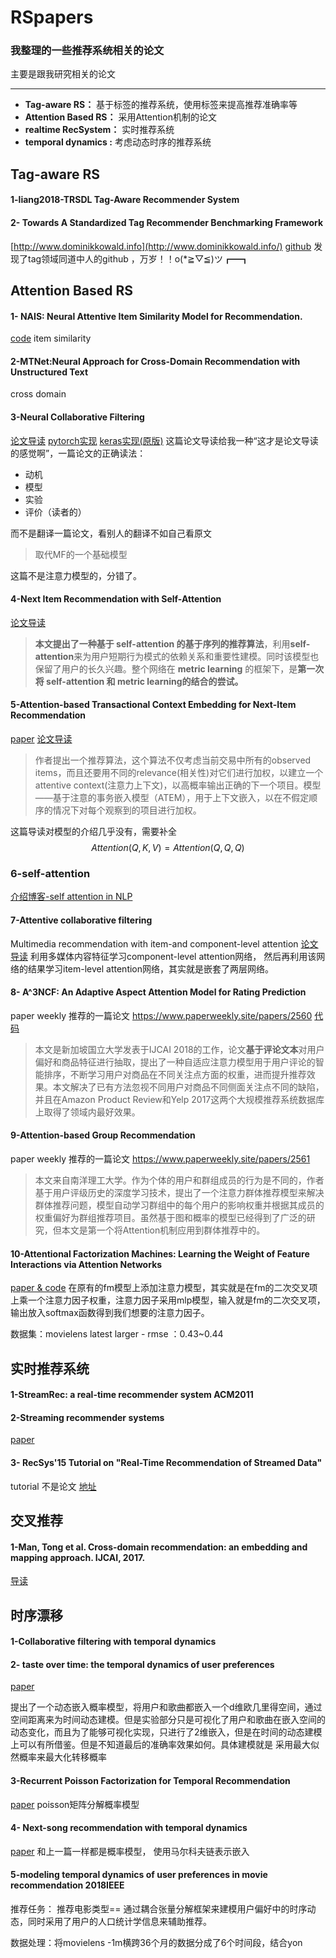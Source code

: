 # RSpapers
### 我整理的一些推荐系统相关的论文

主要是跟我研究相关的论文

---

* **Tag-aware RS：** 基于标签的推荐系统，使用标签来提高推荐准确率等
* **Attention Based RS：** 采用Attention机制的论文
* **realtime RecSystem：**  实时推荐系统
* **temporal dynamics :**  考虑动态时序的推荐系统


## Tag-aware RS
#### 1-liang2018-TRSDL Tag-Aware Recommender System
#### 2- Towards A Standardized Tag Recommender Benchmarking Framework 
[http://www.dominikkowald.info](http://www.dominikkowald.info/)
[github](https://github.com/learning-layers/TagRec)
发现了tag领域同道中人的github ，万岁！！o(*≧▽≦)ツ┏━┓
## Attention Based RS
#### 1-  NAIS: Neural Attentive Item Similarity Model for Recommendation.
[code](https://github.com/AaronHeee/Neural-Attentive-Item-Similarity-Model)
item similarity 
#### 2-MTNet:Neural Approach for Cross-Domain Recommendation with Unstructured Text
cross domain
#### 3-Neural Collaborative Filtering
[论文导读](https://www.paperweekly.site/papers/notes/390)
[pytorch实现](https://towardsdatascience.com/paper-review-neural-collaborative-filtering-explanation-implementation-ea3e031b7f96)
[keras实现(原版)](https://github.com/hexiangnan/neural_collaborative_filtering)
这篇论文导读给我一种“这才是论文导读的感觉啊”，一篇论文的正确读法：
* 动机
* 模型
* 实验
* 评价（读者的）

而不是翻译一篇论文，看别人的翻译不如自己看原文
>取代MF的一个基础模型
>
这篇不是注意力模型的，分错了。
#### 4-Next Item Recommendation with Self-Attention
[论文导读](https://zhuanlan.zhihu.com/p/48069398)
> **本文提出了一种基于 self-attention 的基于序列的推荐算法**，利用**self-attention**来为用户短期行为模式的依赖关系和重要性建模。同时该模型也保留了用户的长久兴趣。整个网络在 **metric learning** 的框架下，是**第一次将 self-attention 和 metric learning的结合的尝试。**
#### 5-**Attention-based Transactional Context Embedding for Next-Item Recommendation**
[paper](http://203.170.84.89/~idawis33/DataScienceLab/publication/AAAI18-Wang.pdf)
[论文导读](https://blog.csdn.net/Zhongsigen/article/details/81704545)
>作者提出一个推荐算法，这个算法不仅考虑当前交易中所有的observed items，而且还要用不同的relevance(相关性)对它们进行加权，以建立一个attentive context(注意力上下文)，以高概率输出正确的下一个项目。模型——基于注意的事务嵌入模型（ATEM），用于上下文嵌入，以在不假定顺序的情况下对每个观察到的项目进行加权。


这篇导读对模型的介绍几乎没有，需要补全
$$Attention(Q,K,V)=Attention(Q, Q, Q)$$

### 6-self-attention 
[介绍博客-self attention in NLP](http://www.cnblogs.com/robert-dlut/p/8638283.html)

#### 7-Attentive collaborative filtering
Multimedia recommendation with item-and component-level attention
[论文导读](https://zhuanlan.zhihu.com/p/32787606)
利用多媒体内容特征学习component-level attention网络， 然后再利用该网络的结果学习item-level attention网络，其实就是嵌套了两层网络。

#### 8- A^3NCF: An Adaptive Aspect Attention Model for Rating Prediction
paper weekly 推荐的一篇论文
https://www.paperweekly.site/papers/2560 
[代码](https://github.com/hustlingchen/A3NCF)
>本文是新加坡国立大学发表于IJCAI 2018的工作，论文**基于评论文本**对用户偏好和商品特征进行抽取，提出了一种自适应注意力模型用于用户评论的智能排序，不断学习用户对商品在不同关注点方面的权重，进而提升推荐效果。本文解决了已有方法忽视不同用户对商品不同侧面关注点不同的缺陷，并且在Amazon Product Review和Yelp 2017这两个大规模推荐系统数据库上取得了领域内最好效果。

[](https://www.jianshu.com/p/46d36caa9688)
#### 9-Attention-based Group Recommendation
paper weekly 推荐的一篇论文
https://www.paperweekly.site/papers/2561
>本文来自南洋理工大学。作为个体的用户和群组成员的行为是不同的，作者基于用户评级历史的深度学习技术，提出了一个注意力群体推荐模型来解决群体推荐问题，模型自动学习群组中的每个用户的影响权重并根据其成员的权重偏好为群组推荐项目。虽然基于图和概率的模型已经得到了广泛的研究，但本文是第一个将Attention机制应用到群体推荐中的。

#### 10-Attentional Factorization Machines: Learning the Weight of Feature Interactions via Attention Networks
[paper & code](https://github.com/hexiangnan/attentional_factorization_machine/tree/master/code)
在原有的fm模型上添加注意力模型，其实就是在fm的二次交叉项上乘一个注意力因子权重，注意力因子采用mlp模型，输入就是fm的二次交叉项，输出放入softmax函数得到我们想要的注意力因子。

数据集：movielens latest larger  - rmse ：0.43~0.44

## 实时推荐系统
#### 1-StreamRec: a real-time recommender system ACM2011
#### 2-Streaming recommender systems
[paper](https://dl.acm.org/citation.cfm?id=3052627)
#### 3- RecSys'15 Tutorial on "Real-Time Recommendation of Streamed Data"
tutorial 不是论文
[地址](https://www.slideshare.net/fraho/recsys15-tutorial-on-realtime-recommendation-of-streamed-data)

## 交叉推荐
#### 1-Man, Tong et al. Cross-domain recommendation: an embedding and mapping approach. IJCAI, 2017.
[导读](https://zhuanlan.zhihu.com/p/30621349)

## 时序漂移
#### 1-Collaborative filtering with temporal dynamics
#### 2- taste over time: the temporal dynamics of user preferences
[paper](http://www.cs.cornell.edu/~jlmo/ismir13.pdf)

提出了一个动态嵌入概率模型，将用户和歌曲都嵌入一个d维欧几里得空间，通过空间距离来为时间动态建模。但是实验部分只是可视化了用户和歌曲在嵌入空间的动态变化，而且为了能够可视化实现，只进行了2维嵌入，但是在时间的动态建模上可以有所借鉴。但是不知道最后的准确率效果如何。具体建模就是 采用最大似然概率来最大化转移概率
#### 3-Recurrent Poisson Factorization for Temporal Recommendation
[paper](https://arxiv.org/pdf/1703.01442.pdf)
poisson矩阵分解概率模型
#### 4- Next-song recommendation with temporal dynamics
[paper](https://www.sciencedirect.com/science/article/abs/pii/S0950705115003032)
和上一篇一样都是概率模型， 使用马尔科夫链表示嵌入
#### 5-modeling temporal dynamics of user preferences in movie recommendation 2018IEEE
推荐任务： 推荐电影类型==
通过耦合张量分解框架来建模用户偏好中的时序动态，同时采用了用户的人口统计学信息来辅助推荐。

数据处理：将movielens -1m横跨36个月的数据分成了6个时间段，结合yon
<!--stackedit_data:
eyJoaXN0b3J5IjpbMTU3ODI3Mjk5NywtNzA3NTkyMzUxLDEwMj
I3NDQxMzUsMTEzMjYxMzM1MCwtMTQzNjA3Mjc2Miw3NjExMjMz
MjEsMTc0MDIxNzQxOSwtMTE3NjA5OTYzNSwtMTk5MjI4MzQ4Mi
wyMjA2Njk0NTUsMTA0MDY0ODY0NCwtMTUzMjE3MTU5OCwxNzcy
MjA4MDEwLDgzNDkwMDkwOSw5ODkxNTYzNDcsLTY1NDkxMzcyNi
wtMTg2MzA5NTMwNywtMTMxNjk2ODk1MCwtMTgzMzA3ODY2MSwx
MzQwMTM1NTI5XX0=
-->